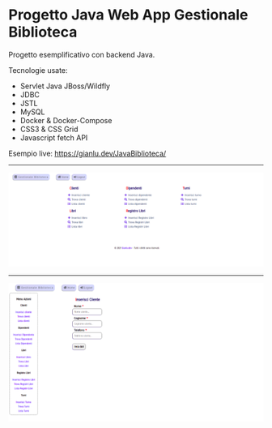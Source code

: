 # Progetto Java Web App Gestionale Biblioteca 

Progetto esemplificativo con backend Java. 

Tecnologie usate:
- Servlet Java JBoss/Wildfly
- JDBC
- JSTL
- MySQL
- Docker & Docker-Compose
- CSS3 & CSS Grid
- Javascript fetch API

Esempio live:
<https://gianlu.dev/JavaBiblioteca/>

***

![Java Biblioteca](ScreenJavaBiblioteca.png)

***

![Java Biblioteca Insert](ScreenJavaBibliotecaInsert.png)

